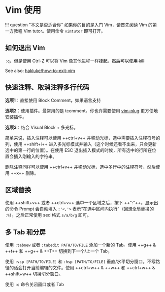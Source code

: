 # Vim 使用

!!! question "本文是否适合你"
    如果你的目的是入门 Vim，请首先阅读 Vim 的第一方教程 Vim tutor。使用命令 `vimtutor` 即可打开。

## 如何退出 Vim
`:q`，但是使用 Ctrl-Z 可以将 Vim 像其他进程一样挂起。<del>然后可以使用 kill</del>

See also: [hakluke/how-to-exit-vim](https://github.com/hakluke/how-to-exit-vim)

## 快速注释、取消注释多行代码
**选项1**：直接使用 Block Comment，如果语言支持

**选项2**：使用插件。最常用的是 tcomment。你也许需要使用 [vim-plug](https://github.com/junegunn/vim-plug) 更方便地安装插件。

**选项3**：结合 Visual Block + 多光标。

简单来说，插入注释可以使用 ++ctrl+v++ 并移动光标，选中需要插入注释符号的列，使用 ++shift+i++ 进入多光标模式并输入（这个时候还看不出来，只会更新选中的第一行的位置）。在使用 ESC 退出插入模式的时候，所有选中的行所在位置会插入刚输入的字符串。

删除注释同样可以使用 ++ctrl+v++ 并移动光标，选中多行中的注释符号，然后使用 ++x++ 删除。

## 区域替换
使用 ++shift+v++ 或者 ++ctrl+v++ 选中一个区域之后，按下 ++":"++，显示出的命令 Prompt 会自动填入 `:'<,'>` 表示“在选中区间内执行”（回想全局替换的 `:%`）。之后正常使用 sed 格式 `s/a/b/g` 即可。

## 多 Tab 和分屏

使用 `:tabnew` 或者 `:tabedit PATH/TO/FILE` 添加一个新的 Tab。使用 ++g++ & ++t++ 和 ++g++ & ++T++ 切换到下一个/上一个 Tab。

使用 `:vsp [PATH/TO/FILE]` 和 `:hsp [PATH/TO/FILE]` 垂直/水平切分窗口。不写路径的话会打开当前编辑的文件。使用 ++ctrl+w++ & ++w++ 和 ++ctrl+w++ & ++shift+w++ 切换切分窗口。

使用 `:q` 命令关闭窗口或者 Tab
